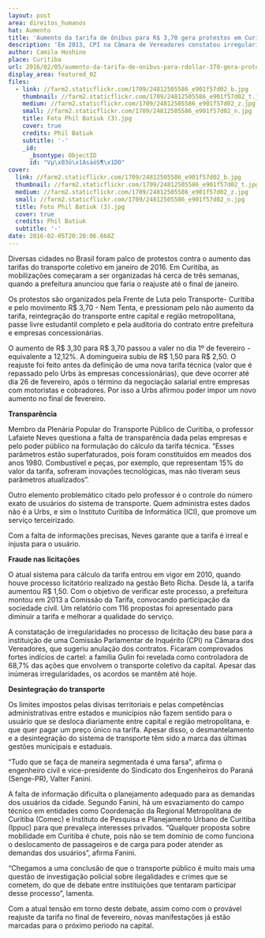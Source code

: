 ```yaml
---
layout: post
area: direitos_humanos
hat: Aumento
title: 'Aumento da tarifa de ônibus para R$ 3,70 gera protestos em Curitiba'
description: 'Em 2013, CPI na Câmara de Vereadores constatou irregularidades no processo de licitação'
author: Camila Hoshino
place: Curitiba
url: 2016/02/05/aumento-da-tarifa-de-onibus-para-rdollar-370-gera-protestos-em-curitiba/
display_area: featured_02
files:
  - link: //farm2.staticflickr.com/1709/24812505586_e901f57d02_b.jpg
    thumbnail: //farm2.staticflickr.com/1709/24812505586_e901f57d02_t.jpg
    medium: //farm2.staticflickr.com/1709/24812505586_e901f57d02_z.jpg
    small: //farm2.staticflickr.com/1709/24812505586_e901f57d02_n.jpg
    title: Foto Phil Batiuk (3).jpg
    cover: true
    credits: Phil Batiuk
    subtitle: '-'
    _id:
      _bsontype: ObjectID
      id: "Vµ\x03ö\x1AsäóS¶\x1DO"
cover:
  link: //farm2.staticflickr.com/1709/24812505586_e901f57d02_b.jpg
  thumbnail: //farm2.staticflickr.com/1709/24812505586_e901f57d02_t.jpg
  medium: //farm2.staticflickr.com/1709/24812505586_e901f57d02_z.jpg
  small: //farm2.staticflickr.com/1709/24812505586_e901f57d02_n.jpg
  title: Foto Phil Batiuk (3).jpg
  cover: true
  credits: Phil Batiuk
  subtitle: '-'
date: 2016-02-05T20:20:06.668Z
---
```

<p>Diversas cidades no Brasil foram palco de protestos contra o aumento das tarifas do transporte coletivo em janeiro de 2016. Em Curitiba, as mobiliza&ccedil;&otilde;es come&ccedil;aram a ser organizadas h&aacute; cerca de tr&ecirc;s semanas, quando a prefeitura anunciou que faria o reajuste at&eacute; o final de janeiro.</p>

<p>Os protestos s&atilde;o organizados pela Frente de Luta pelo Transporte- Curitiba e pelo movimento R$ 3,70 - Nem Tenta, e pressionam pelo n&atilde;o aumento da tarifa, reintegra&ccedil;&atilde;o do transporte entre capital e regi&atilde;o metropolitana, passe livre estudantil completo e pela auditoria do contrato entre prefeitura e empresas concession&aacute;rias.&nbsp;</p>

<p>O aumento de R$ 3,30 para R$ 3,70 passou a valer no dia 1&ordm; de fevereiro - equivalente a 12,12%. A domingueira subiu de R$ 1,50 para R$ 2,50. O reajuste foi feito antes da defini&ccedil;&atilde;o de uma nova tarifa t&eacute;cnica (valor que &eacute; repassado pelo Urbs &agrave;s empresas concession&aacute;rias), que deve ocorrer at&eacute; dia 26 de fevereiro, ap&oacute;s o t&eacute;rmino da negocia&ccedil;&atilde;o salarial entre empresas com motoristas e cobradores. Por isso a Urbs afirmou poder impor um novo aumento no final de fevereiro.&nbsp;</p>

<p><strong>Transpar&ecirc;ncia&nbsp;</strong></p>

<p>Membro da Plen&aacute;ria Popular do Transporte P&uacute;blico de Curitiba, o professor Lafaiete Neves questiona a falta de transpar&ecirc;ncia dada pelas empresas e pelo poder p&uacute;blico na formula&ccedil;&atilde;o do c&aacute;lculo da tarifa t&eacute;cnica. &ldquo;Esses par&acirc;metros est&atilde;o superfaturados, pois foram constitu&iacute;dos em meados dos anos 1980. Combust&iacute;vel e pe&ccedil;as, por exemplo, que representam 15% do valor da tarifa, sofreram inova&ccedil;&otilde;es tecnol&oacute;gicas, mas n&atilde;o tiveram seus par&acirc;metros atualizados&rdquo;.&nbsp;</p>

<p>Outro elemento problem&aacute;tico citado pelo professor &eacute; o controle do n&uacute;mero exato de usu&aacute;rios do sistema de transporte. Quem administra estes dados n&atilde;o &eacute; a Urbs, e sim o Instituto Curitiba de Inform&aacute;tica (ICI), que promove um servi&ccedil;o terceirizado.</p>

<p>Com a falta de informa&ccedil;&otilde;es precisas, Neves garante que a tarifa &eacute; irreal e injusta para o usu&aacute;rio.&nbsp;</p>

<p><strong>Fraude nas licita&ccedil;&otilde;es&nbsp;</strong></p>

<p>O atual sistema para c&aacute;lculo da tarifa entrou em vigor em 2010, quando houve processo licitat&oacute;rio realizado na gest&atilde;o Beto Richa. Desde l&aacute;, a tarifa aumentou R$ 1,50. Com o objetivo de verificar este processo, a prefeitura montou em 2013 a Comiss&atilde;o da Tarifa, convocando participa&ccedil;&atilde;o da sociedade civil. Um relat&oacute;rio com 116 propostas foi apresentado para diminuir a tarifa e melhorar a qualidade do servi&ccedil;o.&nbsp;</p>

<p>A constata&ccedil;&atilde;o de irregularidades no processo de licita&ccedil;&atilde;o deu base para a institui&ccedil;&atilde;o de uma Comiss&atilde;o Parlamentar de Inqu&eacute;rito (CPI) na C&acirc;mara dos Vereadores, que sugeriu anula&ccedil;&atilde;o dos contratos. Ficaram comprovados fortes ind&iacute;cios de cartel: a fam&iacute;lia Gulin foi revelada como controladora de 68,7% das a&ccedil;&otilde;es que envolvem o transporte coletivo da capital. Apesar das in&uacute;meras irregularidades, os acordos se mant&ecirc;m at&eacute; hoje. &nbsp;</p>

<p><strong>Desintegra&ccedil;&atilde;o do transporte&nbsp;</strong></p>

<p>Os limites impostos pelas divisas territoriais e pelas compet&ecirc;ncias administrativas entre estados e munic&iacute;pios n&atilde;o fazem sentido para o usu&aacute;rio que se desloca diariamente entre capital e regi&atilde;o metropolitana, e que quer pagar um pre&ccedil;o &uacute;nico na tarifa. Apesar disso, o desmantelamento e a desintegra&ccedil;&atilde;o do sistema de transporte t&ecirc;m sido a marca das &uacute;ltimas gest&otilde;es municipais e estaduais.&nbsp;</p>

<p>&ldquo;Tudo que se fa&ccedil;a de maneira segmentada &eacute; uma farsa&quot;, afirma o engenheiro civil e vice-presidente do Sindicato dos Engenheiros do Paran&aacute; (Senge-PR), Valter Fanini.&nbsp;</p>

<p>A falta de informa&ccedil;&atilde;o dificulta o planejamento adequado para as demandas dos usu&aacute;rios da cidade. Segundo Fanini, h&aacute; um esvaziamento do campo t&eacute;cnico em entidades como Coordena&ccedil;&atilde;o da Regional Metropolitana de Curitiba (Comec) e Instituto de Pesquisa e Planejamento Urbano de Curitiba (Ippuc) para que prevale&ccedil;a interesses privados.&nbsp;&ldquo;Qualquer proposta sobre mobilidade em Curitiba &eacute; chute, pois n&atilde;o se tem dom&iacute;nio de como funciona o deslocamento de passageiros e de carga para poder atender as demandas dos usu&aacute;rios&rdquo;, afirma Fanini.&nbsp;</p>

<p>&ldquo;Chegamos a uma conclus&atilde;o de que o transporte p&uacute;blico &eacute; muito mais uma quest&atilde;o de investiga&ccedil;&atilde;o policial sobre ilegalidades e crimes que se cometem, do que de debate entre institui&ccedil;&otilde;es que tentaram participar desse processo&rdquo;, lamenta.&nbsp;</p>

<p>Com a atual tens&atilde;o em torno deste debate, assim como com o prov&aacute;vel reajuste da tarifa no final de fevereiro, novas manifesta&ccedil;&otilde;es j&aacute; est&atilde;o marcadas para o pr&oacute;ximo per&iacute;odo na capital.</p>

